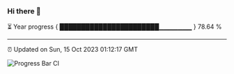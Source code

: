 ### Hi there 👋

⏳ Year progress { ███████████████████████▁▁▁▁▁▁▁ } 78.64 %

---

⏰ Updated on Sun, 15 Oct 2023 01:12:17 GMT

![Progress Bar CI](https://github.com/liununu/liununu/workflows/Progress%20Bar%20CI/badge.svg)
